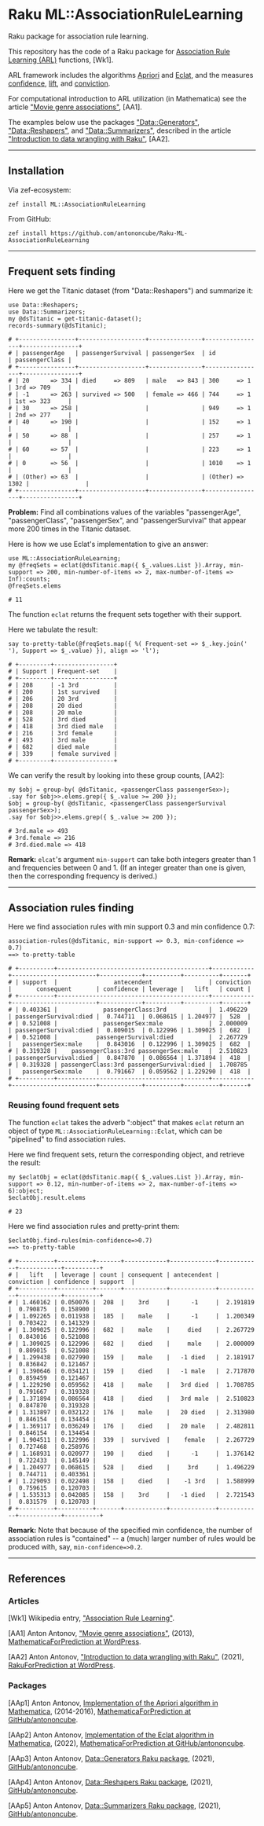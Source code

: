 # Raku ML::AssociationRuleLearning

Raku package for association rule learning.

This repository has the code of a Raku package for
[Association Rule Learning (ARL)](https://en.wikipedia.org/wiki/Association_rule_learning)
functions, [Wk1].

ARL framework includes the algorithms 
[Apriori](https://en.wikipedia.org/wiki/Apriori_algorithm) 
and 
[Eclat](https://en.wikipedia.org/wiki/Association_rule_learning#Eclat_algorithm), 
and the measures 
[confidence](https://en.wikipedia.org/wiki/Association_rule_learning#Confidence),
[lift](https://en.wikipedia.org/wiki/Association_rule_learning#Lift), and 
[conviction](https://en.wikipedia.org/wiki/Association_rule_learning#Conviction).

For computational introduction to ARL utilization (in Mathematica) see the article
["Movie genre associations"](https://mathematicaforprediction.wordpress.com/2013/10/06/movie-genre-associations/),
[AA1].

The examples below use the packages
["Data::Generators"](https://raku.land/cpan:ANTONOV/Data::Generators),
["Data::Reshapers"](https://raku.land/cpan:ANTONOV/Data::Reshapers), and
["Data::Summarizers"](https://raku.land/cpan:ANTONOV/Data::Summarizers), described in the article
["Introduction to data wrangling with Raku"](https://rakuforprediction.wordpress.com/2021/12/31/introduction-to-data-wrangling-with-raku/),
[AA2].

-------

## Installation

Via zef-ecosystem:

```shell
zef install ML::AssociationRuleLearning
```

From GitHub:

```shell
zef install https://github.com/antononcube/Raku-ML-AssociationRuleLearning
```

-------

## Frequent sets finding 

Here we get the Titanic dataset (from "Data::Reshapers") and summarize it:

```perl6
use Data::Reshapers;
use Data::Summarizers;
my @dsTitanic = get-titanic-dataset();
records-summary(@dsTitanic);
```
```
# +----------------+-------------------+---------------+-----------------+----------------+
# | passengerAge   | passengerSurvival | passengerSex  | id              | passengerClass |
# +----------------+-------------------+---------------+-----------------+----------------+
# | 20      => 334 | died     => 809   | male   => 843 | 300     => 1    | 3rd => 709     |
# | -1      => 263 | survived => 500   | female => 466 | 744     => 1    | 1st => 323     |
# | 30      => 258 |                   |               | 949     => 1    | 2nd => 277     |
# | 40      => 190 |                   |               | 152     => 1    |                |
# | 50      => 88  |                   |               | 257     => 1    |                |
# | 60      => 57  |                   |               | 223     => 1    |                |
# | 0       => 56  |                   |               | 1010    => 1    |                |
# | (Other) => 63  |                   |               | (Other) => 1302 |                |
# +----------------+-------------------+---------------+-----------------+----------------+
```

**Problem:** Find all combinations values of the variables "passengerAge", "passengerClass", "passengerSex", and
"passengerSurvival" that appear more 200 times in the Titanic dataset.

Here is how we use Eclat's implementation to give an answer:

```perl6
use ML::AssociationRuleLearning;
my @freqSets = eclat(@dsTitanic.map({ $_.values.List }).Array, min-support => 200, min-number-of-items => 2, max-number-of-items => Inf):counts;
@freqSets.elems
```
```
# 11
```

The function `eclat` returns the frequent sets together with their support.

Here we tabulate the result:

```perl6
say to-pretty-table(@freqSets.map({ %( Frequent-set => $_.key.join(' '), Support => $_.value) }), align => 'l');
```
```
# +---------+-----------------+
# | Support | Frequent-set    |
# +---------+-----------------+
# | 208     | -1 3rd          |
# | 200     | 1st survived    |
# | 206     | 20 3rd          |
# | 208     | 20 died         |
# | 208     | 20 male         |
# | 528     | 3rd died        |
# | 418     | 3rd died male   |
# | 216     | 3rd female      |
# | 493     | 3rd male        |
# | 682     | died male       |
# | 339     | female survived |
# +---------+-----------------+
```

We can verify the result by looking into these group counts, [AA2]:

```perl6
my $obj = group-by( @dsTitanic, <passengerClass passengerSex>);
.say for $obj>>.elems.grep({ $_.value >= 200 });
$obj = group-by( @dsTitanic, <passengerClass passengerSurvival passengerSex>);
.say for $obj>>.elems.grep({ $_.value >= 200 });
```
```
# 3rd.male => 493
# 3rd.female => 216
# 3rd.died.male => 418
```

**Remark:** `elcat`'s argument `min-support` can take both integers greater than 1 and frequencies between 0 and 1.
(If an integer greater than one is given, then the corresponding frequency is derived.)

-------

## Association rules finding

Here we find association rules with min support 0.3 and min confidence 0.7:

```perl6
association-rules(@dsTitanic, min-support => 0.3, min-confidence => 0.7)
==> to-pretty-table
```
```
# +----------+-------------------------------------------+------------+------------------------+------------+----------+----------+-------+
# | support  |                antecendent                | conviction |       consequent       | confidence | leverage |   lift   | count |
# +----------+-------------------------------------------+------------+------------------------+------------+----------+----------+-------+
# | 0.403361 |             passengerClass:3rd            |  1.496229  | passengerSurvival:died |  0.744711  | 0.068615 | 1.204977 |  528  |
# | 0.521008 |             passengerSex:male             |  2.000009  | passengerSurvival:died |  0.809015  | 0.122996 | 1.309025 |  682  |
# | 0.521008 |           passengerSurvival:died          |  2.267729  |   passengerSex:male    |  0.843016  | 0.122996 | 1.309025 |  682  |
# | 0.319328 |    passengerClass:3rd passengerSex:male   |  2.510823  | passengerSurvival:died |  0.847870  | 0.086564 | 1.371894 |  418  |
# | 0.319328 | passengerClass:3rd passengerSurvival:died |  1.708785  |   passengerSex:male    |  0.791667  | 0.059562 | 1.229290 |  418  |
# +----------+-------------------------------------------+------------+------------------------+------------+----------+----------+-------+
```

### Reusing found frequent sets

The function `eclat` takes the adverb ":object" that makes `eclat` return an object of type
`ML::AssociationRuleLearning::Eclat`, which can be "pipelined" to find association rules.

Here we find frequent sets, return the corresponding object, and retrieve the result:

```perl6
my $eclatObj = eclat(@dsTitanic.map({ $_.values.List }).Array, min-support => 0.12, min-number-of-items => 2, max-number-of-items => 6):object;
$eclatObj.result.elems
```
```
# 23
```

Here we find association rules and pretty-print them:

```perl6
$eclatObj.find-rules(min-confidence=>0.7)
==> to-pretty-table 
```
```
# +----------+----------+-------+------------+-------------+------------+------------+----------+
# |   lift   | leverage | count | consequent | antecendent | conviction | confidence | support  |
# +----------+----------+-------+------------+-------------+------------+------------+----------+
# | 1.460162 | 0.050076 |  208  |    3rd     |      -1     |  2.191819  |  0.790875  | 0.158900 |
# | 1.092265 | 0.011938 |  185  |    male    |      -1     |  1.200349  |  0.703422  | 0.141329 |
# | 1.309025 | 0.122996 |  682  |    male    |     died    |  2.267729  |  0.843016  | 0.521008 |
# | 1.309025 | 0.122996 |  682  |    died    |     male    |  2.000009  |  0.809015  | 0.521008 |
# | 1.299438 | 0.027990 |  159  |    male    |   -1 died   |  2.181917  |  0.836842  | 0.121467 |
# | 1.390646 | 0.034121 |  159  |    died    |   -1 male   |  2.717870  |  0.859459  | 0.121467 |
# | 1.229290 | 0.059562 |  418  |    male    |   3rd died  |  1.708785  |  0.791667  | 0.319328 |
# | 1.371894 | 0.086564 |  418  |    died    |   3rd male  |  2.510823  |  0.847870  | 0.319328 |
# | 1.313897 | 0.032122 |  176  |    male    |   20 died   |  2.313980  |  0.846154  | 0.134454 |
# | 1.369117 | 0.036249 |  176  |    died    |   20 male   |  2.482811  |  0.846154  | 0.134454 |
# | 1.904511 | 0.122996 |  339  |  survived  |    female   |  2.267729  |  0.727468  | 0.258976 |
# | 1.168931 | 0.020977 |  190  |    died    |      -1     |  1.376142  |  0.722433  | 0.145149 |
# | 1.204977 | 0.068615 |  528  |    died    |     3rd     |  1.496229  |  0.744711  | 0.403361 |
# | 1.229093 | 0.022498 |  158  |    died    |    -1 3rd   |  1.588999  |  0.759615  | 0.120703 |
# | 1.535313 | 0.042085 |  158  |    3rd     |   -1 died   |  2.721543  |  0.831579  | 0.120703 |
# +----------+----------+-------+------------+-------------+------------+------------+----------+
```

**Remark:** Note that because of the specified min confidence, the number of association rules is "contained" --
a (much) larger number of rules would be produced with, say, `min-confidence=>0.2`.

-------

## References

### Articles

[Wk1] Wikipedia entry, ["Association Rule Learning"](https://en.wikipedia.org/wiki/Association_rule_learning).

[AA1] Anton Antonov,
["Movie genre associations"](https://mathematicaforprediction.wordpress.com/2013/10/06/movie-genre-associations/),
(2013),
[MathematicaForPrediction at WordPress](https://mathematicaforprediction.wordpress.com).

[AA2] Anton Antonov,
["Introduction to data wrangling with Raku"](https://rakuforprediction.wordpress.com/2021/12/31/introduction-to-data-wrangling-with-raku/),
(2021),
[RakuForPrediction at WordPress](https://rakuforprediction.wordpress.com).

### Packages

[AAp1] Anton Antonov,
[Implementation of the Apriori algorithm in Mathematica](https://github.com/antononcube/MathematicaForPrediction/blob/master/AprioriAlgorithm.m),
(2014-2016),
[MathematicaForPrediction at GitHub/antononcube](https://github.com/antononcube/MathematicaForPrediction/).

[AAp2] Anton Antonov,
[Implementation of the Eclat algorithm in Mathematica](https://github.com/antononcube/MathematicaForPrediction/blob/master/EclatAlgorithm.m),
(2022),
[MathematicaForPrediction at GitHub/antononcube](https://github.com/antononcube/MathematicaForPrediction/).

[AAp3] Anton Antonov,
[Data::Generators Raku package](https://github.com/antononcube/Raku-Data-Generators),
(2021),
[GitHub/antononcube](https://github.com/antononcube).

[AAp4] Anton Antonov,
[Data::Reshapers Raku package](https://github.com/antononcube/Raku-Data-Reshapers),
(2021),
[GitHub/antononcube](https://github.com/antononcube).

[AAp5] Anton Antonov,
[Data::Summarizers Raku package](https://github.com/antononcube/Raku-Data-Summarizers),
(2021),
[GitHub/antononcube](https://github.com/antononcube).


